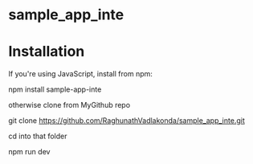 # sample_app_inte

# Installation
If you're using JavaScript, install from npm:

npm install sample-app-inte
 
 otherwise clone from MyGithub repo

 git clone https://github.com/RaghunathVadlakonda/sample_app_inte.git

cd into that folder

npm run dev

